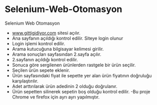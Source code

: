 # Selenium-Web-Otomasyon
Selenium Web Otomasyon
- www.gittigidiyor.com sitesi açılır. 
- Ana sayfanın açıldığı kontrol edilir. Siteye login olunur 
- Login işlemi kontrol edilir. 
- Arama kutucuğuna bilgisayar kelimesi girilir. 
- Arama sonuçları sayfasından 2.sayfa açılır. 
- 2.sayfanın açıldığı kontrol edilir. 
- Sonuca göre sergilenen ürünlerden rastgele bir ürün seçilir. 
- Seçilen ürün sepete eklenir. 
- Ürün sayfasındaki fiyat ile sepette yer alan ürün fiyatının doğruluğu karşılaştırılır. 
- Adet arttırılarak ürün adedinin 2 olduğu doğrulanır. 
- Ürün sepetten silinerek sepetin boş olduğu kontrol edilir.
 -Bu proje Chrome ve firefox için ayrı ayrı yapılmıştır.

